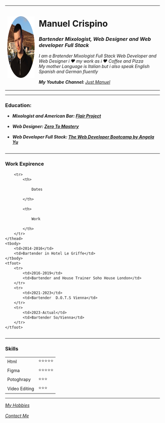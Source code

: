 <!DOCTYPE html>
<head>
    <meta charset="UTF-8">
    <title>
        Manuel Crispino Web Site</title>
</head>
<body>
    <table cellspacing="20">
        <td>
            <img
                src="manuel 2-modified.png"
                width="200"
                height="200"
                alt="Manuel Crispino Picture Profile"></td>
        <td>
            <H1>Manuel Crispino</H1>
            <p>
                <em>
                    <h3>
                        <strong>
                            Bartender Mixologist, Web Designer
                        </strong>
                        and
                        <strong>Web developer Full Stack</strong>
                    </h3>
                </em>
            </p>
            <p>
                <em>I am a Bratender Mixologist  Full Stack Web Developer and Web Designer i ❤️ my work as i ❤️ Coffee and
                    Pizza
                    <br>
                    My mother Language is Italian but i also speak English Spanish and German
                    fluently
                    <br><br>
                    <strong>My Youtube Channel:</strong>
                    <a href=https://www.youtube.com/@JustManuel/?sub_confirmation=1>
                        Just Manuel</a>
                </strong>
            </em>
        </p>
    </td>
</table>
<hr size="3" noshade>
<h3>Education:</h3>
<table cellspacing="10">
    <p>
        <em>
            <ul>
                <li>
                    <strong>Mixologist and American Bar:
                        <a href="https://www.flairproject.com">Flair Project</a>
                    </li><br>
                    <li>Web Designer:
                        <a href="https://zerotomastery.io/">Zero To Mastery</a>
                    </li>
                    <br>
                    <li>
                        Web Developer Full Stack:
                        <a href="https://appbrewery.com/p/the-complete-web-development-course">The Web Developer Bootcamp by Angela Yu</a>
                    </li>
                </strong>
            </ul>
        </em>
    </table>
    <hr size="3" noshade>
</p>
<h3>Work Expirence</h3>
<table cellspacing="10">
    <thead>

        <tr>
            <th>

                Dates

            </th>

            <th>

                Work

            </th>
        </tr>
    </thead>
    <tbody>
        <td>2014-2016</td>
        <td>Bartender in Hotel Le Griffe</td>
    </tbody>
    <tfoot>
        <tr>
            <td>2016-2019</td>
            <td>Bartender and House Trainer Soho House London</td>
        </tr>
        <tr>
            <td>2021-2023</td>
            <td>Bartender  D.O.T.S Vienna</td>
        </tr>
        <tr>
            <td>2023-Actual</td>
            <td>Bartender So/Vienna</td>
        </tr>
    </tfoot>
</table>
<hr size="3" noshade>
<h3>Skills</h3>
<table cellspacing="20">
    <tr>
        <td>Html</td>
        <td>⭐⭐⭐⭐⭐</td>
    </tr>
    <tr>
        <td>Figma</td>
        <td>
            ⭐⭐⭐⭐⭐</td>
    </tr>
    <tr>
        <td>Potoghrapy
        </td>
        <td>
            ⭐⭐⭐</td>
    </tr>
    <tr>
        <td>
            Video Editing
        </td>
        <td>
            ⭐⭐⭐</td>
    </tr>
</table>
<hr size="3" noshade>
<p>
    <em>
        <a href="Hobbies.html">My Hobbies</a>
        <br>
        <br>
        <a href="Contact details.html">Contact Me</a>
</ul>
</em>
</p>

</body>
</html>

